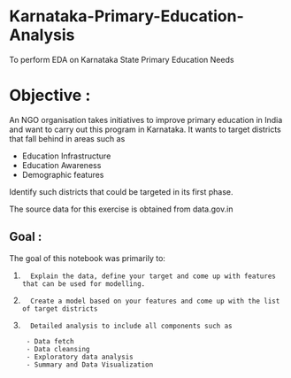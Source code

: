 # Karnataka-Primary-Education-Analysis
To perform EDA on Karnataka State Primary Education Needs
# Objective :

An NGO organisation takes initiatives to improve primary education in India and want to carry out this program in Karnataka. It wants to target districts that fall behind in areas such as 

- Education Infrastructure
- Education Awareness
- Demographic features

Identify such districts that could be targeted in its first phase.

The source data for this exercise is obtained from data.gov.in

## Goal :

The goal of this notebook was primarily to:

1.       Explain the data, define your target and come up with features that can be used for modelling.

2.       Create a model based on your features and come up with the list of target districts

3.       Detailed analysis to include all components such as 

        - Data fetch
        - Data cleansing
        - Exploratory data analysis
        - Summary and Data Visualization
        
